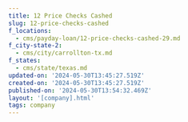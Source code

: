 ```yaml
---
title: 12 Price Checks Cashed
slug: 12-price-checks-cashed
f_locations:
  - cms/payday-loan/12-price-checks-cashed-29.md
f_city-state-2:
  - cms/city/carrollton-tx.md
f_states:
  - cms/state/texas.md
updated-on: '2024-05-30T13:45:27.519Z'
created-on: '2024-05-30T13:45:27.519Z'
published-on: '2024-05-30T13:54:32.469Z'
layout: '[company].html'
tags: company
---
```



